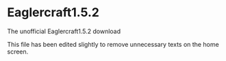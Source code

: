 # Eaglercraft1.5.2
The unofficial Eaglercraft1.5.2 download

  This file has been edited slightly to remove unnecessary texts on the home screen. 
